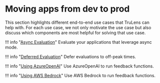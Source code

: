 
# Moving apps from dev to prod

This section highlights different end-to-end use cases that TruLens can help with. For each use case, we not only motivate the use case but also discuss which components are most helpful for solving that use case.

!!! info "[Async Evaluation](https://colab.research.google.com/github/truera/trulens/blob/main/examples/expositional/frameworks/langchain/langchain_async.ipynb)"
    Evaluate your applications that leverage async mode.

!!! info "[Deferred Evaluation](https://colab.research.google.com/github/truera/trulens/blob/main/examples/experimental/deferred_example.ipynb)"
    Defer evaluations to off-peak times.

!!! info "[Using AzureOpenAI](https://colab.research.google.com/github/truera/trulens/blob/main/examples/expositional/models/azure_openai.ipynb)"
    Use AzureOpenAI to run feedback functions.

!!! info "[Using AWS Bedrock](https://colab.research.google.com/github/truera/trulens/blob/main/examples/expositional/models/bedrock.ipynb)"
    Use AWS Bedrock to run feedback functions.
